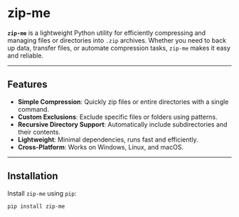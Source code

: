 # zip-me

**`zip-me`** is a lightweight Python utility for efficiently compressing and managing files or directories into `.zip` archives. Whether you need to back up data, transfer files, or automate compression tasks, `zip-me` makes it easy and reliable.

---

## Features

- **Simple Compression**: Quickly zip files or entire directories with a single command.
- **Custom Exclusions**: Exclude specific files or folders using patterns.
- **Recursive Directory Support**: Automatically include subdirectories and their contents.
- **Lightweight**: Minimal dependencies, runs fast and efficiently.
- **Cross-Platform**: Works on Windows, Linux, and macOS.

---

## Installation

Install `zip-me` using `pip`:

```bash
pip install zip-me
